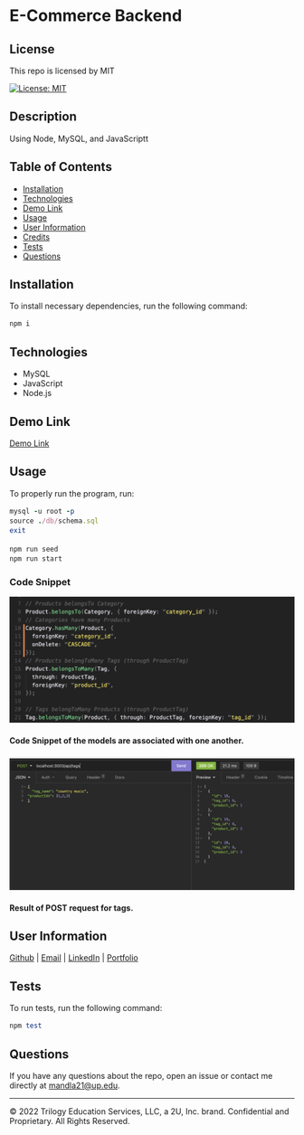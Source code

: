 # E-Commerce Backend

## License

This repo is licensed by MIT

[![License: MIT](https://img.shields.io/badge/License-MIT-yellow.svg)](https://opensource.org/licenses/MIT)

## Description

Using Node, MySQL, and JavaScriptt

## Table of Contents

- [Installation](#installation)
- [Technologies](#technologies)
- [Demo Link](#demo%20link)
- [Usage](#usage)
- [User Information](#user%20information)
- [Credits](#credits)
- [Tests](#tests)
- [Questions](#questions)

## Installation

To install necessary dependencies, run the following command:

```ruby
npm i
```

## Technologies

- MySQL
- JavaScript
- Node.js

## Demo Link

[Demo Link](https://drive.google.com/file/d/1L3eZtp4oDhspMsJWeaN4CjuJv5U0nXNK/view?usp=sharing)

## Usage

To properly run the program, run:

```ruby
mysql -u root -p
source ./db/schema.sql
exit

npm run seed
npm run start
```

### Code Snippet

![alt text](assets/images/codesnippet.png)

#### Code Snippet of the models are associated with one another.

###

![alt text](assets/images/insomnia.png)

#### Result of POST request for tags.

## User Information

[Github](https://github.com/smandla) |
[Email](mandla21@up.edu) |
[LinkedIn](https://www.linkedin.com/in/srikavya-mandla/) |
[Portfolio](https://smandla.github.io/kavya_professionalportfolio/)

## Tests

To run tests, run the following command:

```ruby
npm test
```

## Questions

If you have any questions about the repo, open an issue or contact me directly at mandla21@up.edu.

---

© 2022 Trilogy Education Services, LLC, a 2U, Inc. brand. Confidential and Proprietary. All Rights Reserved.
